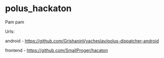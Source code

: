 # polus_hackaton
Pam pam

Urls:

android - https://github.com/GrishaninVyacheslav/polus-dispatcher-android

frontend - https://github.com/SmallProger/hacaton
